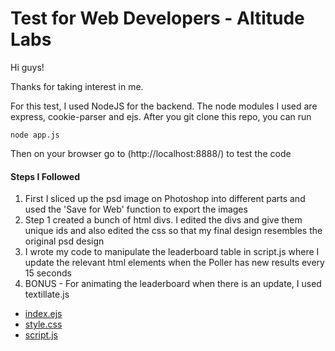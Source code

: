 # Test for Web Developers - Altitude Labs

Hi guys!

Thanks for taking interest in me.

For this test, I used NodeJS for the backend. The node modules I used are express, cookie-parser and ejs. After you git clone this repo, you can run

```
node app.js
```

Then on your browser go to (http://localhost:8888/) to test the code

#### Steps I Followed

1. First I sliced up the psd image on Photoshop into different parts and used the 'Save for Web' function to export the images
2. Step 1 created a bunch of html divs. I edited the divs and give them unique ids and also edited the css so that my final design resembles the original psd design
3. I wrote my code to manipulate the leaderboard table in script.js where I update the relevant html elements when the Poller has new results every 15 seconds
4. BONUS - For animating the leaderboard when there is an update, I used textillate.js

* [index.ejs](views/pages/index.ejs)
* [style.css](public/css/style.css)
* [script.js](public/js/script.js)